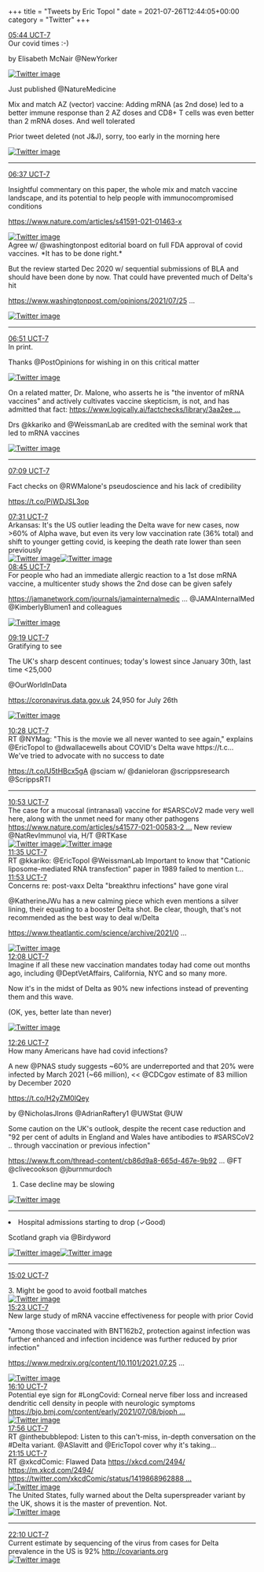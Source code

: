 +++
title = "Tweets by Eric Topol " 
date = 2021-07-26T12:44:05+00:00
category = "Twitter"
+++
<div class="tweet"> 
<div class="profile"> 
<a href="https://twitter.com/erictopol/status/1419639661933195267" target="_blank" rel="noreferer">05:44 UCT-7</a> 
</div> 
<div class="content"> 
Our covid times :-)

by Elisabeth McNair @NewYorker </div> 
<a href="/twitter/erictopol/images/E7OSCD6VoAUT2Qr.png"  ><img src="/twitter/erictopol/images/E7OSCD6VoAUT2Qr.png" alt="Twitter image" ></img></a></div> 
<div class="thread"> 
<div class="thread-content"> 
Just published  @NatureMedicine

Mix and match AZ (vector) vaccine: Adding mRNA (as 2nd dose) led to a better immune response than 2 AZ doses and CD8+ T cells was even better than 2 mRNA doses. And well tolerated

Prior tweet deleted (not J&amp;J), sorry, too early in the morning here </div> 
<a href="/twitter/erictopol/images/E7OTOhdVoAcXQiq.jpg"  ><img src="/twitter/erictopol/images/E7OTOhdVoAcXQiq.jpg" alt="Twitter image" ></img></a><hr><div class="profile"> 
<a href="https://twitter.com/erictopol/status/1419653159971000320" target="_blank" rel="noreferer">06:37 UCT-7</a> 
</div> 
<div class="content"> 
Insightful commentary on this paper, the whole mix and match vaccine landscape, and its potential to help people with immunocompromised conditions

<a href="https://www.nature.com/articles/s41591-021-01463-x" target="_blank" rel="noreferer">https://www.nature.com/articles/s41591-021-01463-x</a> 
 </div> 
<a href="/twitter/erictopol/images/E7Oej5vVcAI8q0p.jpg"  ><img src="/twitter/erictopol/images/E7Oej5vVcAI8q0p.jpg" alt="Twitter image" ></img></a></div> 
<div class="thread"> 
<div class="thread-content"> 
Agree w/ @washingtonpost editorial board on full FDA approval of covid vaccines. *It has to be done right.* 

But the review started Dec 2020 w/ sequential submissions of BLA and should have been done by now. That could have prevented much of Delta's hit

<a href="https://www.washingtonpost.com/opinions/2021/07/25/fda-must-sprint-not-stumble-approving-covid-19-vaccines/" target="_blank" rel="noreferer">https://www.washingtonpost.com/opinions/2021/07/25 ...</a> 
 </div> 
<a href="/twitter/erictopol/images/E7J6z3RVcAcAa8C.jpg"  ><img src="/twitter/erictopol/images/E7J6z3RVcAcAa8C.jpg" alt="Twitter image" ></img></a><hr><div class="profile"> 
<a href="https://twitter.com/erictopol/status/1419656684276834308" target="_blank" rel="noreferer">06:51 UCT-7</a> 
</div> 
<div class="content"> 
In print. 

Thanks @PostOpinions for wishing in on this critical matter </div> 
<a href="/twitter/erictopol/images/E7Oh7VSUUAYQb4H.jpg"  ><img src="/twitter/erictopol/images/E7Oh7VSUUAYQb4H.jpg" alt="Twitter image" ></img></a></div> 
<div class="thread"> 
<div class="thread-content"> 
On a related matter, Dr. Malone, who asserts he is "the inventor of mRNA vaccines" and actively cultivates vaccine skepticism, is not, and has admitted that fact: <a href="https://www.logically.ai/factchecks/library/3aa2eefd" target="_blank" rel="noreferer">https://www.logically.ai/factchecks/library/3aa2ee ...</a> 


Drs @kkariko and @WeissmanLab are credited with the seminal work that led to mRNA vaccines </div> 
<a href="/twitter/erictopol/images/E7GFTdZUUAIBbCU.jpg"  ><img src="/twitter/erictopol/images/E7GFTdZUUAIBbCU.jpg" alt="Twitter image" ></img></a><hr><div class="profile"> 
<a href="https://twitter.com/erictopol/status/1419661167568453632" target="_blank" rel="noreferer">07:09 UCT-7</a> 
</div> 
<div class="content"> 
Fact checks on @RWMalone's pseudoscience and his lack of credibility

https://t.co/PiWDJSL3op</div> 
</div> 
<div class="tweet"> 
<div class="profile"> 
<a href="https://twitter.com/erictopol/status/1419666600085524483" target="_blank" rel="noreferer">07:31 UCT-7</a> 
</div> 
<div class="content"> 
Arkansas: It's the US outlier leading the Delta wave for new cases, now &gt;60% of Alpha wave, but even its very low vaccination rate (36% total) and shift to younger getting covid, is keeping the death rate lower than seen previously </div> 
<a href="/twitter/erictopol/images/E7OpldVUcAAK_KH.jpg"  ><img src="/twitter/erictopol/images/E7OpldVUcAAK_KH.jpg" alt="Twitter image" ></img></a><a href="/twitter/erictopol/images/E7OqWsAUUAkz5Ag.jpg"  ><img src="/twitter/erictopol/images/E7OqWsAUUAkz5Ag.jpg" alt="Twitter image" ></img></a></div> 
<div class="tweet"> 
<div class="profile"> 
<a href="https://twitter.com/erictopol/status/1419685199802093571" target="_blank" rel="noreferer">08:45 UCT-7</a> 
</div> 
<div class="content"> 
For people who had an immediate allergic reaction to a 1st dose mRNA vaccine, a multicenter study shows the 2nd dose can be given safely

<a href="https://jamanetwork.com/journals/jamainternalmedicine/fullarticle/2782348" target="_blank" rel="noreferer">https://jamanetwork.com/journals/jamainternalmedic ...</a> 
 @JAMAInternalMed @KimberlyBlumen1 and colleagues </div> 
<a href="/twitter/erictopol/images/E7O7m5pVkAMgXvh.jpg"  ><img src="/twitter/erictopol/images/E7O7m5pVkAMgXvh.jpg" alt="Twitter image" ></img></a></div> 
<div class="tweet"> 
<div class="profile"> 
<a href="https://twitter.com/erictopol/status/1419693780802805763" target="_blank" rel="noreferer">09:19 UCT-7</a> 
</div> 
<div class="content"> 
Gratifying to see

The UK's sharp descent continues; today's lowest since January 30th, last time &lt;25,000

@OurWorldInData 

<a href="https://coronavirus.data.gov.uk" target="_blank" rel="noreferer">https://coronavirus.data.gov.uk</a> 
  24,950 for July 26th </div> 
<a href="/twitter/erictopol/images/E7PDt7CVoAE-vwF.jpg"  ><img src="/twitter/erictopol/images/E7PDt7CVoAE-vwF.jpg" alt="Twitter image" ></img></a></div> 
<div class="tweet"> 
<div class="profile"> 
<a href="https://twitter.com/erictopol/status/1419711314616717312" target="_blank" rel="noreferer">10:28 UCT-7</a> 
</div> 
<div class="content"> 
RT @NYMag: "This is the movie we all never wanted to see again," explains @EricTopol to @dwallacewells about COVID's Delta wave https://t.c…</div> 
</div> 
<div class="thread"> 
<div class="thread-content"> 
We've tried to advocate with no success to date

https://t.co/U5tHBcx5gA @sciam w/ @danieloran @scrippsresearch @ScrippsRTI</div> 
<hr><div class="profile"> 
<a href="https://twitter.com/erictopol/status/1419717402812567560" target="_blank" rel="noreferer">10:53 UCT-7</a> 
</div> 
<div class="content"> 
The case for a mucosal (intranasal) vaccine for #SARSCoV2 made very well here, along with the unmet need for many other pathogens <a href="https://www.nature.com/articles/s41577-021-00583-2?utm_source=dlvr.it&utm_medium=twitter" target="_blank" rel="noreferer">https://www.nature.com/articles/s41577-021-00583-2 ...</a> 
 New review @NatRevImmunol via, H/T @RTKase </div> 
<a href="/twitter/erictopol/images/E7PYlwBUUAEKUh6.jpg"  ><img src="/twitter/erictopol/images/E7PYlwBUUAEKUh6.jpg" alt="Twitter image" ></img></a><a href="/twitter/erictopol/images/E7PYnVfVUAURpc9.jpg"  ><img src="/twitter/erictopol/images/E7PYnVfVUAURpc9.jpg" alt="Twitter image" ></img></a></div> 
<div class="tweet"> 
<div class="profile"> 
<a href="https://twitter.com/erictopol/status/1419728166512316428" target="_blank" rel="noreferer">11:35 UCT-7</a> 
</div> 
<div class="content"> 
RT @kkariko: @EricTopol @WeissmanLab Important to know that "Cationic liposome-mediated RNA transfection" paper in 1989 failed to mention t…</div> 
</div> 
<div class="tweet"> 
<div class="profile"> 
<a href="https://twitter.com/erictopol/status/1419732740866396168" target="_blank" rel="noreferer">11:53 UCT-7</a> 
</div> 
<div class="content"> 
Concerns re: post-vaxx Delta "breakthru infections" have gone viral

@KatherineJWu has a new calming piece which even mentions a silver lining, their equating to a booster Delta shot. Be clear, though, that's not recommended as the best way to deal w/Delta 

<a href="https://www.theatlantic.com/science/archive/2021/07/anatomy-of-a-vaccine-breakthrough/619562/" target="_blank" rel="noreferer">https://www.theatlantic.com/science/archive/2021/0 ...</a> 
 </div> 
<a href="/twitter/erictopol/images/E7PmOAEVoAErrML.jpg"  ><img src="/twitter/erictopol/images/E7PmOAEVoAErrML.jpg" alt="Twitter image" ></img></a></div> 
<div class="tweet"> 
<div class="profile"> 
<a href="https://twitter.com/erictopol/status/1419736454062739457" target="_blank" rel="noreferer">12:08 UCT-7</a> 
</div> 
<div class="content"> 
Imagine if all these new vaccination mandates today had come out months ago, including @DeptVetAffairs, California, NYC and so many more. 

Now it's in the midst of Delta as 90% new infections instead of preventing them and this wave.

(OK, yes, better late than never) </div> 
<a href="/twitter/erictopol/images/E7Pqs1UVEBIesrb.jpg"  ><img src="/twitter/erictopol/images/E7Pqs1UVEBIesrb.jpg" alt="Twitter image" ></img></a></div> 
<div class="tweet"> 
<div class="profile"> 
<a href="https://twitter.com/erictopol/status/1419741030614585345" target="_blank" rel="noreferer">12:26 UCT-7</a> 
</div> 
<div class="content"> 
How many Americans have had covid infections?

A new @PNAS study suggests ~60% are underreported and that 20% were infected by March 2021 (~66 million), &lt;&lt; @CDCgov estimate of 83 million by December 2020

https://t.co/H2yZM0lQey

by @NicholasJIrons @AdrianRaftery1 @UWStat @UW</div> 
</div> 
<div class="thread"> 
<div class="thread-content"> 
Some caution on the UK's outlook, despite the recent case reduction and "92 per cent of adults in England and Wales have antibodies to #SARSCoV2  .. through vaccination or previous infection"

<a href="https://www.ft.com/thread-content/cb86d9a8-665d-467e-9b92-4b80e905060c" target="_blank" rel="noreferer">https://www.ft.com/thread-content/cb86d9a8-665d-467e-9b92 ...</a> 
 @FT @clivecookson  @jburnmurdoch 

1. Case decline may be slowing </div> 
<a href="/twitter/erictopol/images/E7QPNnTVcB0VmTv.jpg"  ><img src="/twitter/erictopol/images/E7QPNnTVcB0VmTv.jpg" alt="Twitter image" ></img></a><hr><div class="thread-content"> 
2. Hospital admissions starting to drop (✓Good)

Scotland graph via @Birdyword </div> 
<a href="/twitter/erictopol/images/E7QRK9gVcBw0cb-.jpg"  ><img src="/twitter/erictopol/images/E7QRK9gVcBw0cb-.jpg" alt="Twitter image" ></img></a><a href="/twitter/erictopol/images/E7QRlbnVEAAXoTL.png"  ><img src="/twitter/erictopol/images/E7QRlbnVEAAXoTL.png" alt="Twitter image" ></img></a><hr><div class="profile"> 
<a href="https://twitter.com/erictopol/status/1419780285827215371" target="_blank" rel="noreferer">15:02 UCT-7</a> 
</div> 
<div class="content"> 
3. Might be good to avoid football matches </div> 
<a href="/twitter/erictopol/images/E7QRx5aVcCEzA63.jpg"  ><img src="/twitter/erictopol/images/E7QRx5aVcCEzA63.jpg" alt="Twitter image" ></img></a></div> 
<div class="tweet"> 
<div class="profile"> 
<a href="https://twitter.com/erictopol/status/1419785348284960770" target="_blank" rel="noreferer">15:23 UCT-7</a> 
</div> 
<div class="content"> 
New large study of mRNA vaccine effectiveness for people with prior Covid

"Among those vaccinated with BNT162b2, protection against infection was further enhanced and infection incidence was further reduced by prior infection"

<a href="https://www.medrxiv.org/content/10.1101/2021.07.25.21261093v1.full.pdf" target="_blank" rel="noreferer">https://www.medrxiv.org/content/10.1101/2021.07.25 ...</a> 
 </div> 
<a href="/twitter/erictopol/images/E7QW-86VIAIJdlP.jpg"  ><img src="/twitter/erictopol/images/E7QW-86VIAIJdlP.jpg" alt="Twitter image" ></img></a></div> 
<div class="tweet"> 
<div class="profile"> 
<a href="https://twitter.com/erictopol/status/1419797201564225537" target="_blank" rel="noreferer">16:10 UCT-7</a> 
</div> 
<div class="content"> 
Potential eye sign for #LongCovid: Corneal nerve fiber loss and increased dendritic cell density in people with neurologic symptoms <a href="https://bjo.bmj.com/content/early/2021/07/08/bjophthalmol-2021-319450" target="_blank" rel="noreferer">https://bjo.bmj.com/content/early/2021/07/08/bjoph ...</a> 
 </div> 
<a href="/twitter/erictopol/images/E7Qh-h_VgAQ_26M.jpg"  ><img src="/twitter/erictopol/images/E7Qh-h_VgAQ_26M.jpg" alt="Twitter image" ></img></a></div> 
<div class="tweet"> 
<div class="profile"> 
<a href="https://twitter.com/erictopol/status/1419823925547216910" target="_blank" rel="noreferer">17:56 UCT-7</a> 
</div> 
<div class="content"> 
RT @inthebubblepod: Listen to this can't-miss, in-depth conversation on the #Delta variant. @ASlavitt and @EricTopol cover why it's taking…</div> 
</div> 
<div class="tweet"> 
<div class="profile"> 
<a href="https://twitter.com/erictopol/status/1419873999622791170" target="_blank" rel="noreferer">21:15 UCT-7</a> 
</div> 
<div class="content"> 
RT @xkcdComic: Flawed Data <a href="https://xkcd.com/2494/" target="_blank" rel="noreferer">https://xkcd.com/2494/</a> 
 <a href="https://m.xkcd.com/2494/" target="_blank" rel="noreferer">https://m.xkcd.com/2494/</a> 
 <a href="https://twitter.com/xkcdComic/status/1419868962888699905" target="_blank" rel="noreferer">https://twitter.com/xkcdComic/status/1419868962888 ...</a> 
</div> 
<a href="/twitter/erictopol/images/E7RjTEZUYAAVmH0.png"  ><img src="/twitter/erictopol/images/E7RjTEZUYAAVmH0.png" alt="Twitter image" ></img></a></div> 
<div class="thread"> 
<div class="thread-content"> 
The United States, fully warned about the Delta superspreader variant by the UK, shows it is the master of prevention. Not. </div> 
<a href="/twitter/erictopol/images/E7RvQbPUUAYfoHi.jpg"  ><img src="/twitter/erictopol/images/E7RvQbPUUAYfoHi.jpg" alt="Twitter image" ></img></a><hr><div class="profile"> 
<a href="https://twitter.com/erictopol/status/1419887785205370883" target="_blank" rel="noreferer">22:10 UCT-7</a> 
</div> 
<div class="content"> 
Current estimate by sequencing of the virus from cases for Delta prevalence in the US is 92% <a href="http://covariants.org" target="_blank" rel="noreferer">http://covariants.org</a> 
 </div> 
<a href="/twitter/erictopol/images/E7R0I2HVoAA2av1.jpg"  ><img src="/twitter/erictopol/images/E7R0I2HVoAA2av1.jpg" alt="Twitter image" ></img></a></div> 


